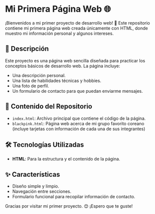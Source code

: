 # Mi Primera Página Web 🌐

¡Bienvenidos a mi primer proyecto de desarrollo web! 🎉 Este repositorio contiene mi primera página web creada únicamente con HTML, donde muestro mi información personal y algunos intereses.

## 🚀 Descripción
Este proyecto es una página web sencilla diseñada para practicar los conceptos básicos de desarrollo web. La página incluye:

- Una descripción personal.
- Una lista de habilidades técnicas y hobbies.
- Una foto de perfil.
- Un formulario de contacto para que puedan enviarme mensajes.

## 📂 Contenido del Repositorio
- `index.html`: Archivo principal que contiene el código de la página.
- `blackpink.html`: Página web acerca de mi grupo favorito coreano (incluye tarjetas con información de cada una de sus integrantes)

## 🛠️ Tecnologías Utilizadas
- **HTML**: Para la estructura y el contenido de la página.

## ✨ Características
- Diseño simple y limpio.
- Navegación entre secciones.
- Formulario funcional para recopilar información de contacto.


Gracias por visitar mi primer proyecto. 😊 ¡Espero que te guste!
